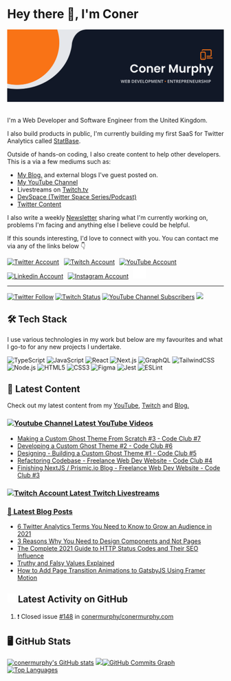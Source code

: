 <!-- Actual Text -->

# Hey there 👋, I'm Coner

<img src="https://github.com/conermurphy/conermurphy/blob/main/header.png" title="Header Banner" alt="Header Banner"/>&emsp;

I'm a Web Developer and Software Engineer from the United Kingdom.

I also build products in public, I'm currently building my first SaaS for Twitter Analytics called [StatBase](https://www.statbase.io).

Outside of hands-on coding, I also create content to help other developers. This is a via a few mediums such as:

- <a href="https://conermurphy.com/blog" target="_blank" rel="noopener noreferrer">My Blog.</a> and external blogs I've guest posted on.
- <a href="https://www.youtube.com/channel/UCKbxBnz1xuyGAPMCOZQRdVw" target="_blank" rel="noopener noreferrer">My YouTube Channel</a>
- Livestreams on <a href="https://www.twitch.tv/conermurphy" target="_blank" rel="noopener noreferrer">Twitch.tv</a>
- <a href="https://anchor.fm/devspace/" target="_blank" rel="noopener noreffer">DevSpace (Twitter Space Series/Podcast)</a>
- <a href="https://twitter.com/MrConerMurphy" target="_blank" rel="noopener noreferrer">Twitter Content</a>

I also write a weekly <a href="https://coner-murphy.ck.page/374544b3ae" target="_blank" rel="noopener noreferrer">Newsletter</a> sharing what I'm currently working on, problems I'm facing and anything else I believe could be helpful.

If this sounds interesting, I'd love to connect with you. You can contact me via any of the links below 👇

<a href="https://twitter.com/MrConerMurphy" target="_blank" rel="noopener noreferrer"><img src="https://cdn.worldvectorlogo.com/logos/twitter-6.svg" title="Twitter" alt="Twitter Account" width="40"/></a>
&ensp;<a href="https://www.twitch.tv/conermurphy" target="_blank" rel="noopener noreferrer"><img src="https://cdn.worldvectorlogo.com/logos/twitch-logo-2019.svg" title="Twitch" alt="Twitch Account" width="60"/></a>
&ensp;<a href="https://www.youtube.com/channel/UCKbxBnz1xuyGAPMCOZQRdVw" target="_blank" rel="noopener noreferrer"><img src="https://cdn.worldvectorlogo.com/logos/youtube-icon.svg" title="YouTube" alt="YouTube Account" width="40"/></a>
&ensp;<a href="https://www.linkedin.com/in/conermurphy/" target="_blank" rel="noopener noreferrer"><img src="https://cdn.worldvectorlogo.com/logos/linkedin-icon-2.svg" title="Linkedin" alt="Linkedin Account" width="30"/></a>
&ensp;<a href="https://instagram.com/mrconermurphy/" target="_blank" rel="noopener noreferrer"><img src="https://cdn.worldvectorlogo.com/logos/instagram-5.svg" title="Instagram" alt="Instagram Account" width="30"/></a>
&ensp;<a href="https://github.com/conermurphy" target="_blank" rel="noopener noreferrer"><img src="https://github.com/conermurphy/conermurphy/blob/main/github-logo.png" title="GitHub" alt="GitHub" width="30"/></a>
<br>

---

<a href="https://twitter.com/MrConerMurphy" target="_blank" rel="noopener noreferrer"><img alt="Twitter Follow" src="https://img.shields.io/twitter/follow/MrConerMurphy?label=Twitter&style=for-the-badge&logo=twitter&color=1DA1F2&labelColor=111827"></a>&nbsp;<a href="https://www.twitch.tv/conermurphy" target="_blank" rel="noopener noreferrer"><img alt="Twitch Status" src="https://img.shields.io/twitch/status/conermurphy?style=for-the-badge&logo=twitch&color=8a43f2&labelColor=111827"></a>&nbsp;<a href="https://www.youtube.com/channel/UCKbxBnz1xuyGAPMCOZQRdVw" target="_blank" rel="noopener noreferrer"><img alt="YouTube Channel Subscribers" src="https://img.shields.io/youtube/channel/subscribers/UCKbxBnz1xuyGAPMCOZQRdVw?style=for-the-badge&logo=youtube&label=YOUTUBE&labelColor=111827"></a>&nbsp;<a href="https://www.github.com/conermurphy" target="_blank" rel="noreferrer"><img src="https://img.shields.io/github/followers/conermurphy?logo=github&style=for-the-badge&color=F97316&labelColor=111827" /></a>

## 🛠️ Tech Stack

I use various technologies in my work but below are my favourites and what I go-to for any new projects I undertake.

<img alt="TypeScript" src="https://img.shields.io/badge/typescript-%23fca9ae.svg?style=for-the-badge&logo=typescript&logoColor=F97316&color=111827"/>&nbsp;<img alt="JavaScript" src="https://img.shields.io/badge/javascript-%23fca9ae.svg?style=for-the-badge&logo=javascript&logoColor=F97316&color=111827"/>&nbsp;<img alt="React" src="https://img.shields.io/badge/react-%23fca9ae.svg?style=for-the-badge&logo=react&logoColor=F97316&color=111827"/>&nbsp;<img alt="Next.js" src="https://img.shields.io/badge/next.js-%23fca9ae.svg?style=for-the-badge&logo=next.js&logoColor=F97316&color=111827"/>&nbsp;<img alt="GraphQL" src="https://img.shields.io/badge/graphql-%23fca9ae.svg?style=for-the-badge&logo=graphql&logoColor=F97316&color=111827"/>&nbsp;<img alt="TailwindCSS" src="https://img.shields.io/badge/tailwindcss-%23fca9ae.svg?style=for-the-badge&logo=tailwindcss&logoColor=F97316&color=111827"/>&nbsp;<img alt="Node.js" src="https://img.shields.io/badge/node.js-%23fca9ae.svg?style=for-the-badge&logo=node.js&logoColor=F97316&color=111827"/>&nbsp;<img alt="HTML5" src="https://img.shields.io/badge/html5-%23fca9ae.svg?style=for-the-badge&logo=html5&logoColor=F97316&color=111827"/>&nbsp;<img alt="CSS3" src="https://img.shields.io/badge/css3-%23fca9ae.svg?style=for-the-badge&logo=css3&logoColor=F97316&color=111827"/>&nbsp;<img alt="Figma" src="https://img.shields.io/badge/figma-%23fca9ae.svg?style=for-the-badge&logo=figma&logoColor=F97316&color=111827"/>&nbsp;<img alt="Jest" src="https://img.shields.io/badge/jest-%23fca9ae.svg?style=for-the-badge&logo=jest&logoColor=F97316&color=111827"/>&nbsp;<img alt="ESLint" src="https://img.shields.io/badge/eslint-%23fca9ae.svg?style=for-the-badge&logo=eslint&logoColor=F97316&color=111827"/>&nbsp;

## 🎨 Latest Content

Check out my latest content from my <a href="https://www.youtube.com/channel/UCKbxBnz1xuyGAPMCOZQRdVw" target="_blank" rel="noopener noreferrer">YouTube</a>, <a href="https://www.twitch.tv/conermurphy" target="_blank" rel="noopener noreferrer">Twitch</a> and <a href="https://conermurphy.com/blog" target="_blank" rel="noopener noreferrer">Blog.</a>

### <a href="https://www.youtube.com/channel/UCKbxBnz1xuyGAPMCOZQRdVw" target="_blank" rel="noopener noreferrer"><img src="https://cdn.worldvectorlogo.com/logos/youtube-icon.svg" title="YouTube Channel" alt="Youtube Channel" width="30"/> Latest YouTube Videos</a>

<!-- YOUTUBE-VIDEOS-LIST:START -->
- [Making a Custom Ghost Theme From Scratch #3 - Code Club #7](https://www.youtube.com/watch?v=q87aSqPTv_o)
- [Developing a Custom Ghost Theme #2 - Code Club #6](https://www.youtube.com/watch?v=k7ahwbzD42E)
- [Designing - Building a Custom Ghost Theme #1 - Code Club #5](https://www.youtube.com/watch?v=zBMFK83CMek)
- [Refactoring Codebase - Freelance Web Dev Website - Code Club #4](https://www.youtube.com/watch?v=KJxt9ycDVho)
- [Finishing NextJS / Prismic.io Blog - Freelance Web Dev Website - Code Club #3](https://www.youtube.com/watch?v=eb_rIXqpPmI)
<!-- YOUTUBE-VIDEOS-LIST:END -->

### <a href="https://www.twitch.tv/conermurphy" target="_blank" rel="noopener noreferrer"><img src="https://cdn.worldvectorlogo.com/logos/twitch-logo-2019.svg" title="Twitch" alt="Twitch Account" width="50"/> Latest Twitch Livestreams</a>

<!-- TWITCH-VIDEOS-LIST:START -->
<!-- TWITCH-VIDEOS-LIST:END -->

### <a href="https://conermurphy.com/blog" target="_blank" rel="noopener noreferrer">📝 Latest Blog Posts</a>

<!-- BLOG-POST-LIST:START -->
- [6 Twitter Analytics Terms You Need to Know to Grow an Audience in 2021](https://conermurphy.com/blog/6-twitter-analytics-terms-need-know-grow-audience-2021/)
- [3 Reasons Why You Need to Design Components and Not Pages](https://conermurphy.com/blog/3-reasons-why-you-need-design-components-not-pages/)
- [The Complete 2021 Guide to HTTP Status Codes and Their SEO Influence](https://conermurphy.com/blog/complete-2021-guide-to-http-status-codes-seo-influence/)
- [Truthy and Falsy Values Explained](https://conermurphy.com/blog/truthy-falsy-values-explained/)
- [How to Add Page Transition Animations to GatsbyJS Using Framer Motion](https://conermurphy.com/blog/page-transition-animations-gatsbyjs-framer-motion/)
<!-- BLOG-POST-LIST:END -->

## <a href="https://github.com/conermurphy" target="_blank" rel="noopener noreferrer"><img src="https://github.com/conermurphy/conermurphy/blob/main/github-logo.png" title="GitHub Logo" alt="GitHub Logo" width="20"/></a> Latest Activity on GitHub

<!--START_SECTION:activity-->

1. ❗️ Closed issue [#148](https://github.com/conermurphy/conermurphy.com/issues/148) in [conermurphy/conermurphy.com](https://github.com/conermurphy/conermurphy.com)
<!--END_SECTION:activity-->

## 🖥 GitHub Stats

<a href="http://www.github.com/conermurphy"><img src="https://github-readme-stats.vercel.app/api?username=conermurphy&show_icons=true&hide=&count_private=true&title_color=F97316&text_color=ffffff&icon_color=F97316&bg_color=111827&hide_border=true&show_icons=true" alt="conermurphy's GitHub stats" /></a>&nbsp;<a href="http://www.github.com/conermurphy"><img src="https://github-readme-streak-stats.herokuapp.com/?user=conermurphy&stroke=ffffff&background=111827&ring=F97316&fire=F97316&currStreakNum=ffffff&currStreakLabel=F97316&sideNums=ffffff&sideLabels=ffffff&dates=ffffff&hide_border=true" /></a><a href="http://www.github.com/conermurphy"><img src="https://activity-graph.herokuapp.com/graph?username=conermurphy&bg_color=111827&color=ffffff&line=F97316&point=ffffff&area_color=1c1917&area=true&hide_border=true&custom_title=GitHub%20Commits%20Graph" alt="GitHub Commits Graph" /></a><a href="https://github.com/conermurphy" align="left"><img src="https://github-readme-stats.vercel.app/api/top-langs/?username=conermurphy&langs_count=10&title_color=F97316&text_color=ffffff&icon_color=F97316&bg_color=111827&hide_border=true&locale=en&custom_title=Top%20%Languages" alt="Top Languages" /></a>
